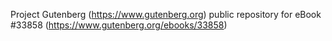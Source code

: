 Project Gutenberg (https://www.gutenberg.org) public repository for eBook #33858 (https://www.gutenberg.org/ebooks/33858)
